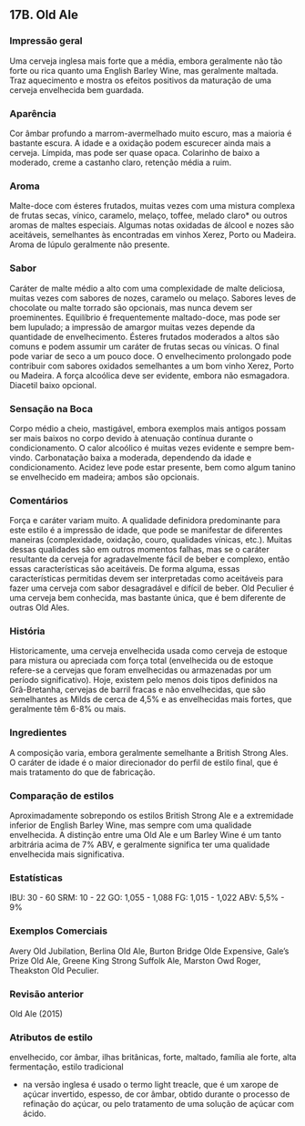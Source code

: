 ## 17B. Old Ale

### Impressão geral

Uma cerveja inglesa mais forte que a média, embora geralmente não tão forte ou rica quanto uma English Barley Wine, mas geralmente maltada. Traz aquecimento e mostra os efeitos positivos da maturação de uma cerveja envelhecida bem guardada.

### Aparência

Cor âmbar profundo a marrom-avermelhado muito escuro, mas a maioria é bastante escura. A idade e a oxidação podem escurecer ainda mais a cerveja. Límpida, mas pode ser quase opaca. Colarinho de baixo a moderado, creme a castanho claro, retenção média a ruim.

### Aroma

Malte-doce com ésteres frutados, muitas vezes com uma mistura complexa de frutas secas, vínico, caramelo, melaço, toffee, melado claro* ou outros aromas de maltes especiais. Algumas notas oxidadas de álcool e nozes são aceitáveis, semelhantes às encontradas em vinhos Xerez, Porto ou Madeira. Aroma de lúpulo geralmente não presente.

### Sabor

Caráter de malte médio a alto com uma complexidade de malte deliciosa, muitas vezes com sabores de nozes, caramelo ou melaço. Sabores leves de chocolate ou malte torrado são opcionais, mas nunca devem ser proeminentes. Equilíbrio é frequentemente maltado-doce, mas pode ser bem lupulado; a impressão de amargor muitas vezes depende da quantidade de envelhecimento. Ésteres frutados moderados a altos são comuns e podem assumir um caráter de frutas secas ou vínicas. O final pode variar de seco a um pouco doce. O envelhecimento prolongado pode contribuir com sabores oxidados semelhantes a um bom vinho Xerez, Porto ou Madeira. A força alcoólica deve ser evidente, embora não esmagadora. Diacetil baixo opcional.

### Sensação na Boca

Corpo médio a cheio, mastigável, embora exemplos mais antigos possam ser mais baixos no corpo devido à atenuação contínua durante o condicionamento. O calor alcoólico é muitas vezes evidente e sempre bem-vindo. Carbonatação baixa a moderada, dependendo da idade e condicionamento. Acidez leve pode estar presente, bem como algum tanino se envelhecido em madeira; ambos são opcionais.

### Comentários

Força e caráter variam muito. A qualidade definidora predominante para este estilo é a impressão de idade, que pode se manifestar de diferentes maneiras (complexidade, oxidação, couro, qualidades vínicas, etc.). Muitas dessas qualidades são em outros momentos falhas, mas se o caráter resultante da cerveja for agradavelmente fácil de beber e complexo, então essas características são aceitáveis. De forma alguma, essas características permitidas devem ser interpretadas como aceitáveis para fazer uma cerveja com sabor desagradável e difícil de beber. Old Peculier é uma cerveja bem conhecida, mas bastante única, que é bem diferente de outras Old Ales.

### História

Historicamente, uma cerveja envelhecida usada como cerveja de estoque para mistura ou apreciada com força total (envelhecida ou de estoque refere-se a cervejas que foram envelhecidas ou armazenadas por um período significativo). Hoje, existem pelo menos dois tipos definidos na Grã-Bretanha, cervejas de barril fracas e não envelhecidas, que são semelhantes as Milds de cerca de 4,5% e as envelhecidas mais fortes, que geralmente têm 6-8% ou mais.

### Ingredientes

A composição varia, embora geralmente semelhante a British Strong Ales. O caráter de idade é o maior direcionador do perfil de estilo final, que é mais tratamento do que de fabricação.

### Comparação de estilos

Aproximadamente sobrepondo os estilos British Strong Ale e a extremidade inferior de English Barley Wine, mas sempre com uma qualidade envelhecida. A distinção entre uma Old Ale e um Barley Wine é um tanto arbitrária acima de 7% ABV, e geralmente significa ter uma qualidade envelhecida mais significativa.

### Estatísticas

IBU: 30 - 60
SRM: 10 - 22
GO: 1,055 - 1,088
FG: 1,015 - 1,022
ABV: 5,5% - 9%

### Exemplos Comerciais

Avery Old Jubilation, Berlina Old Ale, Burton Bridge Olde Expensive, Gale’s Prize Old Ale, Greene King Strong Suffolk Ale, Marston Owd Roger, Theakston Old Peculier.

### Revisão anterior

Old Ale (2015)

### Atributos de estilo

envelhecido, cor âmbar, ilhas britânicas, forte, maltado, família ale forte, alta fermentação, estilo tradicional

* na versão inglesa é usado o termo light treacle, que é um xarope de açúcar invertido, espesso, de cor âmbar, obtido durante o processo de refinação do açúcar, ou pelo tratamento de uma solução de açúcar com ácido.